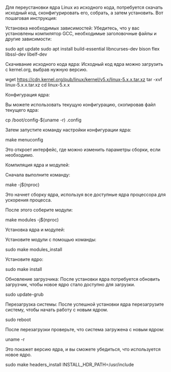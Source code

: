 Для переустановки ядра Linux из исходного кода, потребуется скачать исходный код, сконфигурировать его, собрать, а затем установить. Вот пошаговая инструкция:

Установка необходимых зависимостей: Убедитесь, что у вас установлены компилятор GCC, необходимые заголовочные файлы и другие зависимости:


sudo apt update
sudo apt install build-essential libncurses-dev bison flex libssl-dev libelf-dev

Скачивание исходного кода ядра: Исходный код ядра можно загрузить с kernel.org, выбрав нужную версию.


wget https://cdn.kernel.org/pub/linux/kernel/v5.x/linux-5.x.x.tar.xz
tar -xvf linux-5.x.x.tar.xz
cd linux-5.x.x

Конфигурация ядра:

Вы можете использовать текущую конфигурацию, скопировав файл текущего ядра:


cp /boot/config-$(uname -r) .config

Затем запустите команду настройки конфигурации ядра:


make menuconfig

Это откроет интерфейс, где можно изменить параметры сборки, если необходимо.

Компиляция ядра и модулей:

Сначала выполните команду:


make -j$(nproc)

Это начнет сборку ядра, используя все доступные ядра процессора для ускорения процесса.

После этого соберите модули:


make modules -j$(nproc)

Установка ядра и модулей:

Установите модули с помощью команды:


sudo make modules_install

Установите ядро:


sudo make install

Обновление загрузчика: После установки ядра потребуется обновить загрузчик, чтобы новое ядро стало доступно для загрузки.


sudo update-grub

Перезагрузка системы: После успешной установки ядра перезагрузите систему, чтобы начать работу с новым ядром.


sudo reboot

После перезагрузки проверьте, что система загружена с новым ядром:


uname -r

Это покажет версию ядра, и вы сможете убедиться, что используется новое ядро.

sudo make headers_install INSTALL_HDR_PATH=/usr/include







